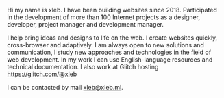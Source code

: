 Hi my name is xleb.
I have been building websites since 2018.
Participated in the development of more than 100 Internet projects as a designer, developer, project manager and development manager.

I help bring ideas and designs to life on the web.
I create websites quickly, cross-browser and adaptively.
I am always open to new solutions and communication, I study new approaches and technologies in the field of web development.
In my work I can use English-language resources and technical documentation.
I also work at Glitch hosting https://glitch.com/@xleb

I can be contacted by mail xleb@xleb.ml.
